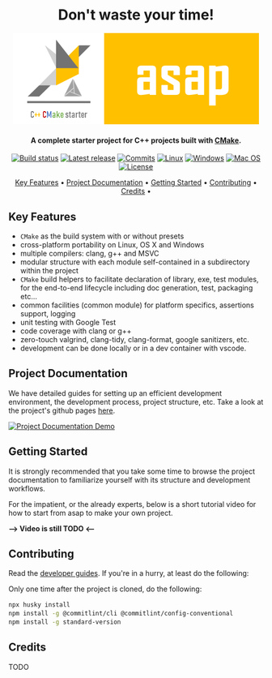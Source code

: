 <div align="center">

# Don't waste your time!

![Start Now!!](doc/_static/asap-banner.png "ASAP banner")

</div>

<h4 align="center">A complete starter project for C++ projects built with
<a href="https://cmake.org/" target="_blank">CMake</a>.</h4>

<div align="center">

[![Build status][build-status-badge]][build-matrix]
[![Latest release][release-badge]][latest-release]
[![Commits][last-commit-badge]][commits]
[![Linux][linux-badge]][latest-release]
[![Windows][windows-badge]][latest-release]
[![Mac OS][macos-badge]][latest-release]
[![License][license-badge]][license]

</div>

<p align="center">
  <a href="#key-features">Key Features</a> •
  <a href="#project-documentation">Project Documentation</a> •
  <a href="#getting-started">Getting Started</a> •
  <a href="#Contributing">Contributing</a> •
  <a href="#credits">Credits</a> •
</p>

## Key Features

- `CMake` as the build system with or without presets
- cross-platform portability on Linux, OS X and Windows
- multiple compilers: clang, g++ and MSVC
- modular structure with each module self-contained in a subdirectory within the project
- `CMake` build helpers to facilitate declaration of library, exe, test modules, for the
  end-to-end lifecycle including doc generation, test, packaging etc...
- common facilities (common module) for platform specifics, assertions support, logging
- unit testing with Google Test
- code coverage with clang or g++
- zero-touch valgrind, clang-tidy, clang-format, google sanitizers, etc.
- development can be done locally or in a dev container with vscode.

## Project Documentation

We have detailed guides for setting up an efficient development environment, the
development process, project structure, etc. Take a look at the project's github
pages [here](https://abdes.github.io/asap/asap_master/html/).

[![Project Documentation Demo][project-docs-thumb]][project-docs-video]

## Getting Started

It is strongly recommended that you take some time to browse the project
documentation to familiarize yourself with its structure and development
workflows.

For the impatient, or the already experts, below is a short tutorial video for
how to start from asap to make your own project.

**--> Video is still TODO <--**

## Contributing

Read the [developer guides](https://abdes.github.io/asap/master/html/).
If you're in a hurry, at least do the following:

Only one time after the project is cloned, do the following:

```bash
npx husky install
npm install -g @commitlint/cli @commitlint/config-conventional
npm install -g standard-version
```

## Credits

TODO

[license-badge]: https://img.shields.io/github/license/abdes/asap
[build-status-badge]: https://github.com/abdes/asap/actions/workflows/cmake-build.yml/badge.svg?branch=develop
[release-badge]: https://img.shields.io/github/v/release/abdes/asap
[linux-badge]: https://img.shields.io/badge/OS-linux-blue
[windows-badge]: https://img.shields.io/badge/OS-windows-blue
[macos-badge]: https://img.shields.io/badge/OS-macOS-blue
[last-commit-badge]: https://img.shields.io/github/last-commit/abdes/asap
[build-matrix]: https://github.com/abdes/asap/actions/workflows/cmake-build.yml
[license]: https://opensource.org/licenses/BSD-3-Clause
[latest-release]: https://github.com/abdes/asap/releases/latest
[commits]: https://github.com/abdes/asap/commits
[project-docs]: https://abdes.github.io/asap/asap_master/html/index.html
[project-docs-video]: https://www.loom.com/embed/3a1f6c2b49544ba7877a8266ef790a8d
[project-docs-thumb]: https://cdn.loom.com/sessions/thumbnails/3a1f6c2b49544ba7877a8266ef790a8d-with-play.gif
